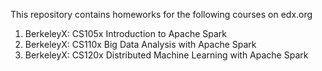 This repository contains homeworks for the following courses on edx.org

1. BerkeleyX: CS105x Introduction to Apache Spark
2. BerkeleyX: CS110x Big Data Analysis with Apache Spark
3. BerkeleyX: CS120x Distributed Machine Learning with Apache Spark